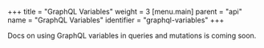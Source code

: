 +++
title = "GraphQL Variables"
weight = 3
[menu.main]
    parent = "api"
    name = "GraphQL Variables"
    identifier = "graphql-variables"
+++

Docs on using GraphQL variables in queries and mutations is coming soon.